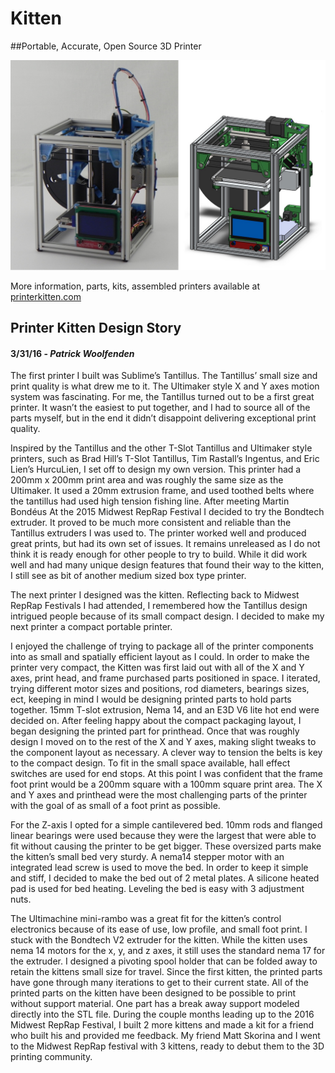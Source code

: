 # Kitten
##Portable, Accurate, Open Source 3D Printer

![Comparing CAD model and real life Kitten Printer](/pic-cad-compare.jpg)

More information, parts, kits, assembled printers available at [printerkitten.com](http://printerkitten.com)

## Printer Kitten Design Story
#### 3/31/16 - *Patrick Woolfenden*

The first printer I built was Sublime’s Tantillus. The Tantillus’ small size and print quality is what drew me to it. The Ultimaker style X and Y axes motion system was fascinating. For me, the Tantillus turned out to be a first great printer. It wasn’t the easiest to put together, and I had to source all of the parts myself, but in the end it didn’t disappoint delivering exceptional print quality. 

Inspired by the Tantillus and the other T-Slot Tantillus and Ultimaker style printers, such as Brad Hill’s T-Slot Tantillus, Tim Rastall’s Ingentus, and Eric Lien’s HurcuLien, I set off to design my own version. This printer had a 200mm x 200mm print area and was roughly the same size as the Ultimaker. It used a 20mm extrusion frame, and used toothed belts where the tantillus had used high tension fishing line. After meeting Martin Bondéus At the 2015 Midwest RepRap Festival I decided to try the Bondtech extruder. It proved to be much more consistent and reliable than the Tantillus extruders I was used to. The printer worked well and produced great prints, but had its own set of issues. It remains unreleased as I do not think it is ready enough for other people to try to build. While it did work well and had many unique design features that found their way to the kitten, I still see as bit of another medium sized box type printer.

The next printer I designed was the kitten. Reflecting back to Midwest RepRap Festivals I had attended, I remembered how the Tantillus design intrigued people because of its small compact design. I decided to make my next printer a compact portable printer. 

I enjoyed the challenge of trying to package all of the printer components into as small and spatially efficient layout as I could. In order to make the printer very compact, the Kitten was first laid out with all of the X and Y axes, print head, and frame purchased parts positioned in space. I iterated, trying different motor sizes and positions, rod diameters, bearings sizes, ect, keeping in mind I would be designing printed parts to hold parts together. 15mm T-slot extrusion, Nema 14, and an E3D V6 lite hot end were decided on. After feeling happy about the compact packaging layout, I began designing the printed part for printhead. Once that was roughly design I moved on to the rest of the X and Y axes, making slight tweaks to the component layout as necessary. A clever way to tension the belts is key to the compact design. To fit in the small space available, hall effect switches are used for end stops. At this point I was confident that the frame foot print would be a 200mm square with a 100mm square print area. The X and Y axes and printhead were the most challenging parts of the printer with the goal of as small of a foot print as possible. 

For the Z-axis I opted for a simple cantilevered bed. 10mm rods and flanged linear bearings were used because they were the largest that were able to fit without causing the printer to be get bigger. These oversized parts make the kitten’s small bed very sturdy. A nema14 stepper motor with an integrated lead screw is used to move the bed. In order to keep it simple and stiff, I decided to make the bed out of 2 metal plates. A silicone heated pad is used for bed heating. Leveling the bed is easy with 3 adjustment nuts. 

The Ultimachine mini-rambo was a great fit for the kitten’s control electronics because of its ease of use, low profile, and small foot print. I stuck with the Bondtech V2 extruder for the kitten. While the kitten uses nema 14 motors for the x, y, and z axes, it still uses the standard nema 17 for the extruder. I designed a pivoting spool holder that can be folded away to retain the kittens small size for travel. Since the first kitten, the printed parts have gone through many iterations to get to their current state. All of the printed parts on the kitten have been designed to be possible to print without support material. One part has a break away support modeled directly into the STL file. During the couple months leading up to the 2016 Midwest RepRap Festival, I built 2 more kittens and made a kit for a friend who built his and provided me feedback. My friend Matt Skorina and I went to the Midwest RepRap festival with 3 kittens, ready to debut them to the 3D printing community.
